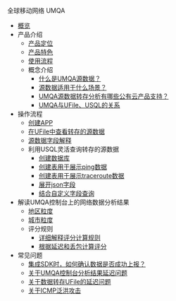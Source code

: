 <div class="sidebar_title icon__qqtc"> 全球移动网络 UMQA</div>


* [概览](network/umqa/overview)
* 产品介绍
  * [产品定位](network/umqa/intro/product_position)
  * [产品特色](network/umqa/intro/product_features)
  * [使用流程](network/umqa/intro/product_use)
  * 概念介绍
    * [什么是UMQA源数据？](network/umqa/intro/concept/umqa_data)
    * [源数据适用于什么场景？](network/umqa/intro/concept/umqa_scenes)
    * [UMQA源数据转存分析有哪些公有云产品支持？](network/umqa/intro/concept/umqa_associate)
    * [UMQA与UFile、USQL的关系](network/umqa/intro/concept/umqa_usql_ufile)
* 操作流程 
  * [创建APP](network/umqa/operate/operate_create)
  * [在UFile中查看转存的源数据](network/umqa/operate/operate_ufile_view)
  * [源数据字段解释](network/umqa/operate/operate_source_data)
  * 利用USQL灵活查询转存的源数据
    * [创建数据库](network/umqa/operate/usql/usql_database)
    * [创建表用于展示ping数据](network/umqa/operate/usql/usql_ping)
    * [创建表用于展示traceroute数据](network/umqa/operate/usql/usql_tracert)
    * [展开json字段](network/umqa/operate/usql/usql_json)
    * [结合自定义字段查询](network/umqa/operate/usql/usql_userdef)
* 解读UMQA控制台上的网络数据分析结果
  * [地区粒度](network/umqa/console/area)
  * [城市粒度](network/umqa/console/city)
  * 评分规则
    * [详细解释评分计算规则](network/umqa/console/score/explan)
    * [根据延迟和丢包计算评分](network/umqa/console/score/example)
* 常见问题
  * [集成SDK时，如何确认数据是否成功上报？](network/umqa/questions/question01)
  * [关于UMQA控制台分析结果延迟问题](network/umqa/questions/question02)
  * [关于数据转存UFile的延迟问题](network/umqa/questions/question03)
  * [关于ICMP泛洪攻击](network/umqa/questions/question04)